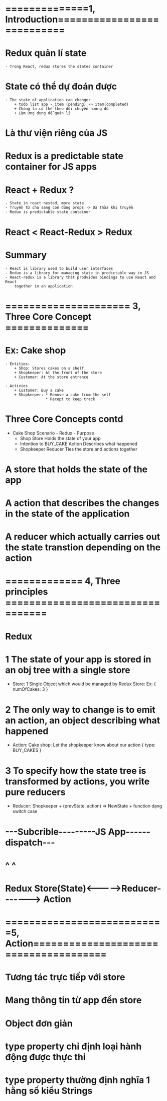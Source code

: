 # ==============1, Introduction===========================

# Redux quản lí state
    - Trong React, redux stores the states container
# State có thể dự đoán được
    - The state of application can change: 
        + todo list app - item (pending) -> item(completed)
        + Chúng ta có thể theo dõi chuyển hướng đó 
        + Làm ứng dụng dễ quản lí
# Là thư viện riêng của JS

# Redux is a predictable state container for JS apps

# React + Redux ?   
    - State in react nested, more state
    - Truyền từ cha sang con dùng props -> Dư thừa khi truyền
    - Redux is predictable state container
    
# React < React-Redux > Redux

# Summary 
    - React is library used to build user interfaces
    - Redux is a library for managing state in predictable way in JS
    - React-redux is a library that prodvides bindings to use React and React
        together in an application

# ===================== 3, Three Core Concept ==============
# Ex: Cake shop
    - Entities: 
        + Shop: Stores cakes on a shelf
        + Shopkeeper: At the front of the store
        + Customer: At the store entrance 

    - Activies
        + Customer: Buy a cake
        + Shopkeeper: * Remove a cake from the self
                      * Recept to keep track
# Three Core Concepts contd
- Cake Shop Scenario        - Redux          - Purpose
    + Shop                   Store           Holds the state of your app
    + Intention to BUY_CAKE  Action          Describes what happened
    + Shopkeeper             Reducer         Ties the store and actions together

# A store that holds the state of the app
# A action that describes the changes in the state of the application
# A reducer which actually carries out the state transtion depending on the action

# ============= 4, Three principles =================================
# Redux
# 1 The state of your app is stored in an obj tree with a single store
- Store: 1 Single Object which would be managed by Redux Store: Ex: {
    numOfCakes: 3
}
# 2 The only way to change is to emit an action, an object describing what happened
- Action: Cake shop: Let the shopkeeper know about our action {
    type: BUY_CAKES
}

# 3 To specify how the state tree is transformed by actions, you write pure reducers
- Reducer: Shopkeeper
       + (prevState, action) => NewState
       + function dạng switch case

#           ---Subcrible---------JS App------dispatch---
#           ^                                          ^ 
#           Redux Store(State)<----->Reducer-------> Action

# ===========================5, Action======================================
 # Tương tác trực tiếp với store
 # Mang thông tin từ app đến store
 # Object đơn giản
 # type property chỉ định loại hành động được thực thi
 # type property thường định nghĩa 1 hằng số kiểu Strings
